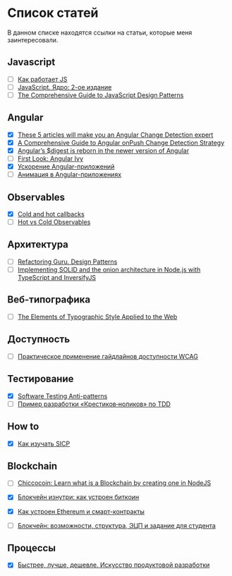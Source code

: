 # Список статей

В данном списке находятся ссылки на статьи, которые меня заинтересовали.

## Javascript
- [ ] [Как работает JS](https://habr.com/company/ruvds/blog/337042/)
- [ ] [JavaScript. Ядро: 2-ое издание](http://dmitrysoshnikov.com/ecmascript/javascript-the-core-2nd-edition-rus/)
- [ ] [The Comprehensive Guide to JavaScript Design Patterns](https://www.toptal.com/javascript/comprehensive-guide-javascript-design-patterns)

## Angular
- [x] [These 5 articles will make you an Angular Change Detection expert](https://blog.angularindepth.com/angulars-digest-is-reborn-in-the-newer-version-of-angular-718a961ebd3e)
- [x] [A Comprehensive Guide to Angular onPush Change Detection Strategy](https://netbasal.com/a-comprehensive-guide-to-angular-onpush-change-detection-strategy-5bac493074a4)
- [x] [Angular’s $digest is reborn in the newer version of Angular](https://blog.angularindepth.com/angulars-digest-is-reborn-in-the-newer-version-of-angular-718a961ebd3e)
- [ ] [First Look: Angular Ivy](https://www.telerik.com/blogs/first-look-angular-ivy)
- [x] [Ускорение Angular-приложений](https://habr.com/company/jugru/blog/354552/)
- [ ] [Анимация в Angular-приложениях](https://habr.com/company/infowatch/blog/353150/)

## Observables
- [x] [Cold and hot callbacks](https://staltz.com/cold-and-hot-callbacks.html)
- [ ] [Hot vs Cold Observables](https://medium.com/@benlesh/hot-vs-cold-observables-f8094ed53339)

## Архитектура
- [ ] [Refactoring Guru. Design Patterns](https://refactoring.guru/design-patterns/)
- [ ] [Implementing SOLID and the onion architecture in Node.js with TypeScript and InversifyJS](https://dev.to/remojansen/implementing-the-onion-architecture-in-nodejs-with-typescript-and-inversifyjs-10ad)

## Веб-типографика
- [ ] [The Elements of Typographic Style Applied to the Web](http://webtypography.net/toc/)

## Доступность
- [ ] [Практическое применение гайдлайнов доступности WCAG](https://seesparkbox.com/foundry/getting_comfortable_with_wcag)
 
## Тестирование
- [x] [Software Testing Anti-patterns](http://blog.codepipes.com/testing/software-testing-antipatterns.html#anti-pattern-4---testing-the-wrong-functionality) 
- [ ] [Пример разработки «Крестиков‑ноликов» по TDD](https://bespoyasov.ru/ttt-tdd/)

## How to
- [x] [Как изучать SICP](https://guides.hexlet.io/how-to-learn-sicp/)

## Blockchain
- [ ] [Chiccocoin: Learn what is a Blockchain by creating one in NodeJS](https://developers.caffeina.com/chiccocoin-learn-what-is-a-blockchain-by-creating-one-in-nodejs-12929a89208b)
- [x] [Блокчейн изнутри: как устроен биткоин](http://vas3k.ru/blog/blockchain/)
- [x] [Как устроен Ethereum и смарт-контракты](http://vas3k.ru/blog/ethereum/)
- [ ] [Блокчейн: возможности, структура, ЭЦП и задание для студента](https://habr.com/post/348014/)


## Процессы
- [x] [Быстрее, лучше, дешевле. Искусство продуктовой разработки](https://medium.com/@vlad_poe/%D0%B1%D1%8B%D1%81%D1%82%D1%80%D0%B5%D0%B5-%D0%BB%D1%83%D1%87%D1%88%D0%B5-%D0%B4%D0%B5%D1%88%D0%B5%D0%B2%D0%BB%D0%B5-%D0%B8%D1%81%D0%BA%D1%83%D1%81%D1%81%D1%82%D0%B2%D0%BE-%D0%BF%D1%80%D0%BE%D0%B4%D1%83%D0%BA%D1%82%D0%BE%D0%B2%D0%BE%D0%B9-%D1%80%D0%B0%D0%B7%D1%80%D0%B0%D0%B1%D0%BE%D1%82%D0%BA%D0%B8-947e2afda06a)
